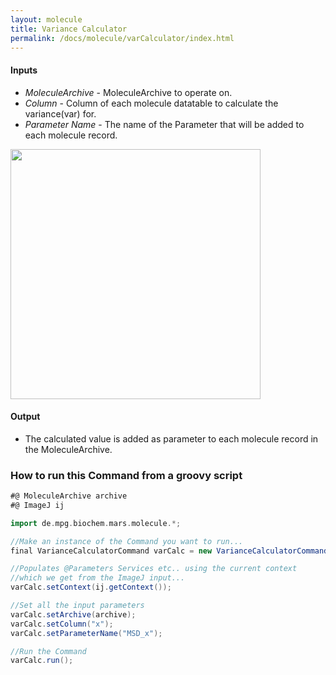 ```yaml
---
layout: molecule
title: Variance Calculator
permalink: /docs/molecule/varCalculator/index.html
---
```


#### Inputs

 * _MoleculeArchive_ - MoleculeArchive to operate on.
 * _Column_ - Column of each molecule datatable to calculate the variance(var) for.
 * _Parameter Name_ - The name of the Parameter that will be added to each molecule record.

<img align='center' src='{{site.baseurl}}/docs/molecule/img/img1.png' width='400' />

#### Output

* The calculated value is added as parameter to each molecule record in the MoleculeArchive.


### How to run this Command from a groovy script

```groovy
#@ MoleculeArchive archive
#@ ImageJ ij

import de.mpg.biochem.mars.molecule.*;

//Make an instance of the Command you want to run...
final VarianceCalculatorCommand varCalc = new VarianceCalculatorCommand();

//Populates @Parameters Services etc.. using the current context
//which we get from the ImageJ input...
varCalc.setContext(ij.getContext());

//Set all the input parameters
varCalc.setArchive(archive);
varCalc.setColumn("x");
varCalc.setParameterName("MSD_x");

//Run the Command
varCalc.run();
```
